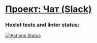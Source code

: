 # [Проект: Чат (Slack)](https://frontend-project-12-amuw.onrender.com/)

### Hexlet tests and linter status:

[![Actions Status](https://github.com/l4ught3r/frontend-project-12/actions/workflows/hexlet-check.yml/badge.svg)](https://github.com/l4ught3r/frontend-project-12/actions)
